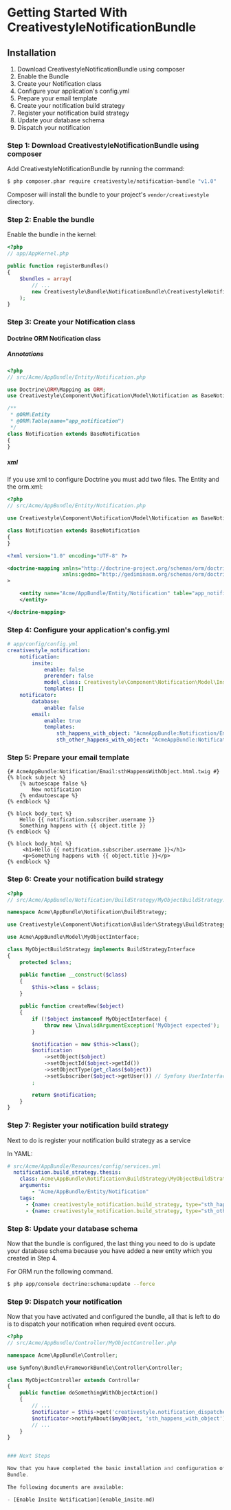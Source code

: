 Getting Started With CreativestyleNotificationBundle
====================================================

## Installation

1. Download CreativestyleNotificationBundle using composer
2. Enable the Bundle
3. Create your Notification class
4. Configure your application's config.yml
5. Prepare your email template
6. Create your notification build strategy
7. Register your notification build strategy
8. Update your database schema
9. Dispatch your notification

### Step 1: Download CreativestyleNotificationBundle using composer

Add CreativestyleNotificationBundle by running the command:

``` bash
$ php composer.phar require creativestyle/notification-bundle "v1.0"
```

Composer will install the bundle to your project's `vendor/creativestyle` directory.

### Step 2: Enable the bundle

Enable the bundle in the kernel:

``` php
<?php
// app/AppKernel.php

public function registerBundles()
{
    $bundles = array(
        // ...
        new Creativestyle\Bundle\NotificationBundle\CreativestyleNotificationBundle(),
    );
}
```

### Step 3: Create your Notification class

#### Doctrine ORM Notification class

##### Annotations

``` php
<?php
// src/Acme/AppBundle/Entity/Notification.php

use Doctrine\ORM\Mapping as ORM;
use Creativestyle\Component\Notification\Model\Notification as BaseNotification;

/**
 * @ORM\Entity
 * @ORM\Table(name="app_notification")
 */
class Notification extends BaseNotification
{
}
```

##### xml

If you use xml to configure Doctrine you must add two files. The Entity and the orm.xml:

```php
<?php
// src/Acme/AppBundle/Entity/Notification.php

use Creativestyle\Component\Notification\Model\Notification as BaseNotification;

class Notification extends BaseNotification
{
}
```

```xml
<?xml version="1.0" encoding="UTF-8" ?>

<doctrine-mapping xmlns="http://doctrine-project.org/schemas/orm/doctrine-mapping"
                  xmlns:gedmo="http://gediminasm.org/schemas/orm/doctrine-extensions-mapping"
>

    <entity name="Acme/AppBundle/Entity/Notification" table="app_notification">
    </entity>

</doctrine-mapping>
```

### Step 4: Configure your application's config.yml


``` yaml
# app/config/config.yml
creativestyle_notification:
    notification:
        insite:
            enable: false
            prerender: false
            model_class: Creativestyle\Component\Notification\Model\InsiteNotification
            templates: []
    notificator:
        database:
            enable: false
        email:
            enable: true
            templates:
                sth_happens_with_object: "AcmeAppBundle:Notification/Email:sthHappensWithObject.html.twig"
                sth_other_happens_with_object: "AcmeAppBundle:Notification/Email:sthOtherHappensWithObject.html.twig"
```

### Step 5: Prepare your email template

``` html+jinja
{# AcmeAppBundle:Notification/Email:sthHappensWithObject.html.twig #}
{% block subject %}
    {% autoescape false %}
        New notification
    {% endautoescape %}
{% endblock %}

{% block body_text %}
    Hello {{ notification.subscriber.username }}
    Something happens with {{ object.title }}
{% endblock %}

{% block body_html %}
     <h1>Hello {{ notification.subscriber.username }}</h1>
     <p>Something happens with {{ object.title }}</p>
{% endblock %}
```

### Step 6: Create your notification build strategy

``` php
<?php
// src/Acme/AppBundle/Notification/BuildStrategy/MyObjectBuildStrategy.php

namespace Acme\AppBundle\Notification\BuildStrategy;

use Creativestyle\Component\Notification\Builder\Strategy\BuildStrategyInterface;

use Acme\AppBundle\Model\MyObjectInterface;

class MyObjectBuildStrategy implements BuildStrategyInterface
{
    protected $class;

    public function __construct($class)
    {
        $this->class = $class;
    }

    public function createNew($object)
    {
        if (!$object instanceof MyObjectInterface) {
            throw new \InvalidArgumentException('MyObject expected');
        }

        $notification = new $this->class();
        $notification
            ->setObject($object)
            ->setObjectId($object->getId())
            ->setObjectType(get_class($object))
            ->setSubscriber($object->getUser()) // Symfony UserInterface
        ;

        return $notification;
    }
}
```

### Step 7: Register your notification build strategy

Next to do is register your notification build strategy as a service

In YAML:

``` yaml
# src/Acme/AppBundle/Resources/config/services.yml
  notification.build_strategy.thesis:
    class: Acme\AppBundle\Notification\BuildStrategy\MyObjectBuildStrategy
    arguments:
        - "Acme/AppBundle/Entity/Notification"
    tags:
      - {name: creativestyle_notification.build_strategy, type="sth_happens_with_object" }
      - {name: creativestyle_notification.build_strategy, type="sth_other_happens_with_object" }

```

### Step 8: Update your database schema

Now that the bundle is configured, the last thing you need to do is update your
database schema because you have added a new entity which you created in Step 4.

For ORM run the following command.

``` bash
$ php app/console doctrine:schema:update --force
```

### Step 9: Dispatch your notification

Now that you have activated and configured the bundle, all that is left to do is
to dispatch your notification when required event occurs.

``` php
<?php
// src/Acme/AppBundle/Controller/MyObjectController.php

namespace Acme\AppBundle\Controller;

use Symfony\Bundle\FrameworkBundle\Controller\Controller;

class MyObjectController extends Controller
{
    public function doSomethingWithObjectAction()
    {
        // ...
        $notificator = $this->get('creativestyle.notification_dispatcher');
        $notificator->notifyAbout($myObject, 'sth_happens_with_object');
        // ...
    }
}


### Next Steps

Now that you have completed the basic installation and configuration of the
Bundle.

The following documents are available:

- [Enable Insite Notification](enable_insite.md)
